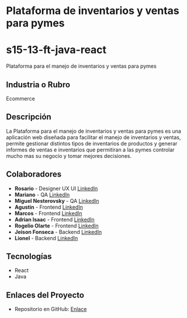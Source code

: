 # Plataforma de inventarios y ventas para pymes
# s15-13-ft-java-react
Plataforma para el manejo de inventarios y ventas para pymes

## Industria o Rubro
Ecommerce

## Descripción
La Plataforma para el manejo de inventarios y ventas para pymes es una aplicación web diseñada para facilitar el manejo de inventarios y ventas, permite gestionar distintos tipos de inventarios de productos y generar informes de ventas e inventarios que permitiran a las pymes controlar mucho mas su negocio y tomar mejores decisiones.

## Colaboradores
- **Rosario** - Designer UX UI
  [LinkedIn]()
- **Mariano** - QA
  [LinkedIn]()
- **Miguel Nesterovsky** - QA
  [LinkedIn](https://www.linkedin.com/in/miguel-angel-nesterovsky-a-18985b237/)
- **Agustin** - Frontend
  [LinkedIn]()
- **Marcos**  - Frontend
  [LinkedIn]()
- **Adrian Isaac**  - Frontend
  [LinkedIn](https://www.linkedin.com/in/adrian-issac-2819492b5/)
- **Rogelio Olarte**  - Frontend
  [LinkedIn](https://www.linkedin.com/in/rogelio-olarte)
- **Jeison Fonseca**  - Backend
  [LinkedIn](https://www.linkedin.com/in/jeison-fonseca-2ab400258/)
- **Lionel**  - Backend
  [LinkedIn]()


## Tecnologías
- React
- Java

## Enlaces del Proyecto
- Repositorio en GitHub: [Enlace](https://github.com/No-Country/s15-13-ft-java-react)
